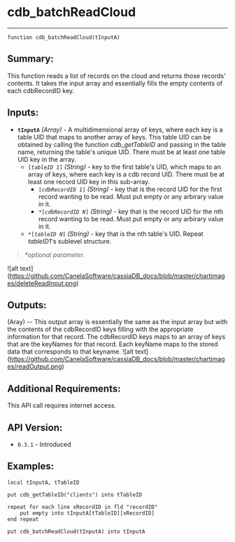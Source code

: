 # cdb_batchReadCloud
---
```
function cdb_batchReadCloud(tInputA)
```
## Summary:
This function reads a list of records on the cloud and returns those records' contents. It takes the input array and essentially fills the empty contents of each cdbRecordID key.

## Inputs:
* **`tInputA`** *(Array)* - A multidimensional array of keys, where each key is a table UID that maps to another array of keys. This table UID can be obtained by calling the function *cdb_getTableID* and passing in the table name, returning the table's unique UID. There must be at least one table UID key in the array.
    * `[`*`tableID 1`*`]` *(String)* - key to the first table's UID, which maps to an array of keys, where each key is a cdb record UID. There must be at least one record UID key in this sub-array.
    	* `[`*`cdbRecordID 1`*`]` *(String)* - key that is the record UID for the first record wanting to be read. Must put empty or any arbirary value in it.
    	* `*[`*`cdbRecordID N`*`]` *(String)* - key that is the record UID for the nth record wanting to be read. Must put empty or any arbirary value in it.
    * `*[`*`tableID N`*`]` *(String)* - key that is the nth table's UID. Repeat *tableID1*'s sublevel structure.

> _*optional parameter._

![alt text] (https://github.com/CanelaSoftware/cassiaDB_docs/blob/master/chartimages/deleteReadInput.png)
## Outputs:
(Aray) -- This output array is essentially the same as the input array but with the contents of the cdbRecordID keys filling with the appropriate information for that record. The cdbRecordID keys maps to an array of keys that are the keyNames for that record. Each keyName maps to the stored data that corresponds to that keyname.
![alt text] (https://github.com/CanelaSoftware/cassiaDB_docs/blob/master/chartimages/readOutput.png)
## Additional Requirements:
This API call requires internet access.
## API Version:
* `0.3.1` - Introduced

## Examples:
```
local tInputA, tTableID
     
put cdb_getTableID("clients") into tTableID
     
repeat for each line xRecordID in fld "recordID"
	put empty into tInputA[tTableID][xRecordID]
end repeat
     
put cdb_batchReadCloud(tInputA) into tInputA
```
